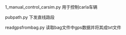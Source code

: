 1_manual_control_carsim.py   用于控制carla车辆	

pubpath.py 下发直线路段	

readgpsfrombag.py  读取bag文件中gps数据并将其成txt文件
